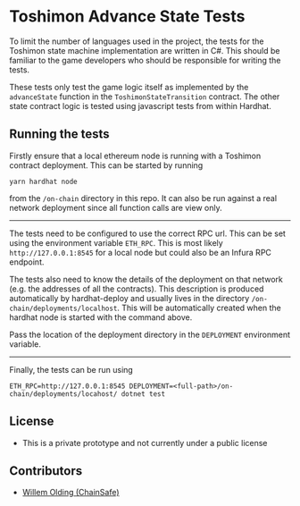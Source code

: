 # Toshimon Advance State Tests

To limit the number of languages used in the project, the tests for the Toshimon state machine implementation are written in C#. This should be familiar to the game developers who should be responsible for writing the tests.

These tests only test the game logic itself as implemented by the `advanceState` function in the `ToshimonStateTransition` contract. The other state contract logic is tested using javascript tests from within Hardhat.

## Running the tests

Firstly ensure that a local ethereum node is running with a Toshimon contract deployment. This can be started by running 

```shell
yarn hardhat node
```
from the `/on-chain` directory in this repo. It can also be run against a real network deployment since all function calls are view only.

---

The tests need to be configured to use the correct RPC url. This can be set using the environment variable `ETH_RPC`. This is most likely `http://127.0.0.1:8545` for a local node but could also be an Infura RPC endpoint.

The tests also need to know the details of the deployment on that network (e.g. the addresses of all the contracts). This description is produced automatically by hardhat-deploy and usually lives in the directory `/on-chain/deployments/localhost`. This will be automatically created when the hardhat node is started with the command above.

Pass the location of the deployment directory in the `DEPLOYMENT` environment variable.

---

Finally, the tests can be run using

```shell
ETH_RPC=http://127.0.0.1:8545 DEPLOYMENT=<full-path>/on-chain/deployments/locahost/ dotnet test
```

## License

- This is a private prototype and not currently under a public license

## Contributors

- [Willem Olding (ChainSafe)](github.com/willemolding/)
